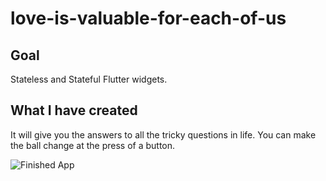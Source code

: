 # love-is-valuable-for-each-of-us

## Goal

Stateless and Stateful Flutter widgets.

## What I have created

It will give you the answers to all the tricky questions in life.
You can make the ball change at the press of a button. 

![Finished App](https://github.com/Sushreesatarupa/Magic_8_Ball/blob/main/8-ball-flutter-gif.gif)
